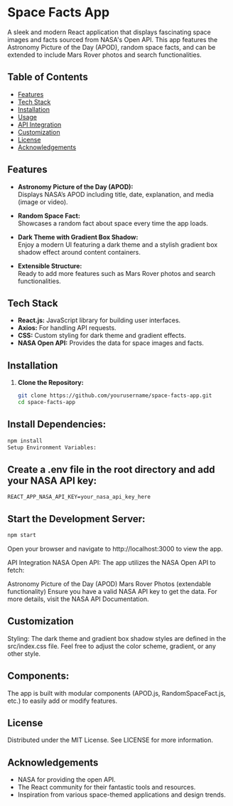 # Space Facts App

A sleek and modern React application that displays fascinating space images and facts sourced from NASA's Open API. This app features the Astronomy Picture of the Day (APOD), random space facts, and can be extended to include Mars Rover photos and search functionalities.

## Table of Contents

- [Features](#features)
- [Tech Stack](#tech-stack)
- [Installation](#installation)
- [Usage](#usage)
- [API Integration](#api-integration)
- [Customization](#customization)
- [License](#license)
- [Acknowledgements](#acknowledgements)

## Features

- **Astronomy Picture of the Day (APOD):**  
  Displays NASA’s APOD including title, date, explanation, and media (image or video).

- **Random Space Fact:**  
  Showcases a random fact about space every time the app loads.

- **Dark Theme with Gradient Box Shadow:**  
  Enjoy a modern UI featuring a dark theme and a stylish gradient box shadow effect around content containers.

- **Extensible Structure:**  
  Ready to add more features such as Mars Rover photos and search functionalities.

## Tech Stack

- **React.js:** JavaScript library for building user interfaces.
- **Axios:** For handling API requests.
- **CSS:** Custom styling for dark theme and gradient effects.
- **NASA Open API:** Provides the data for space images and facts.

## Installation

1. **Clone the Repository:**

   ```bash
   git clone https://github.com/yourusername/space-facts-app.git
   cd space-facts-app
   ```
## Install Dependencies:

```bash
npm install
Setup Environment Variables:
```

## Create a .env file in the root directory and add your NASA API key:

```.env
REACT_APP_NASA_API_KEY=your_nasa_api_key_here
```
## Start the Development Server:

```bash
npm start
```
Open your browser and navigate to http://localhost:3000 to view the app.

API Integration
NASA Open API:
The app utilizes the NASA Open API to fetch:

Astronomy Picture of the Day (APOD)
Mars Rover Photos (extendable functionality)
Ensure you have a valid NASA API key to get the data. For more details, visit the NASA API Documentation.

## Customization
Styling:
The dark theme and gradient box shadow styles are defined in the src/index.css file. Feel free to adjust the color scheme, gradient, or any other style.

## Components:
The app is built with modular components (APOD.js, RandomSpaceFact.js, etc.) to easily add or modify features.

## License
Distributed under the MIT License. See LICENSE for more information.

## Acknowledgements
- NASA for providing the open API.
- The React community for their fantastic tools and resources.
- Inspiration from various space-themed applications and design trends.

